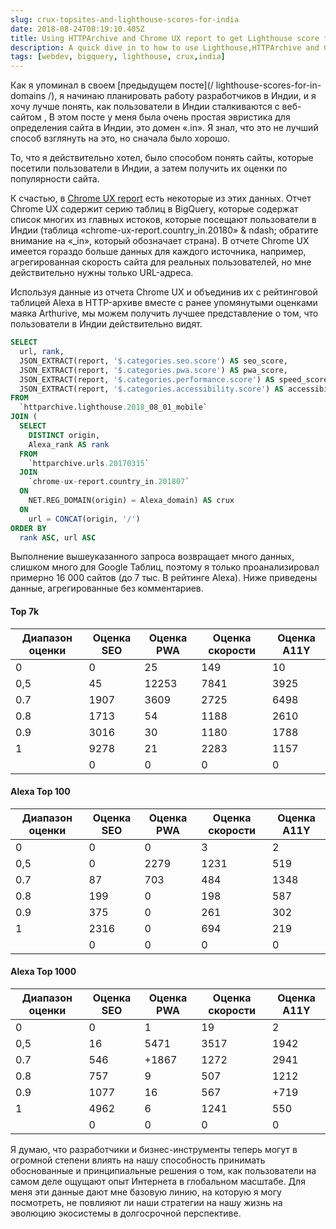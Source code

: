 ```yaml
---
slug: crux-topsites-and-lighthouse-scores-for-india
date: 2018-08-24T08:19:10.405Z
title: Using HTTPArchive and Chrome UX report to get Lighthouse score for top visited sites in India.
description: A quick dive in to how to use Lighthouse,HTTPArchive and Chrome UX report to try and understand how users in a country might experience the web.
tags: [webdev, bigquery, lighthouse, crux,india]
---
```



Как я упоминал в своем [предыдущем посте](/ lighthouse-scores-for-in-domains /), я начинаю планировать работу разработчиков в Индии, и я хочу лучше понять, как пользователи в Индии сталкиваются с веб-сайтом , В этом посте у меня была очень простая эвристика для определения сайта в Индии, это домен «.in». Я знал, что это не лучший способ взглянуть на это, но сначала было хорошо.

То, что я действительно хотел, было способом понять сайты, которые посетили пользователи в Индии, а затем получить их оценки по популярности сайта.

К счастью, в [Chrome UX report](https://developers.google.com/web/tools/chrome-user-experience-report/) есть некоторые из этих данных. Отчет Chrome UX содержит серию таблиц в BigQuery, которые содержат список многих из главных истоков, которые посещают пользователи в Индии (таблица «chrome-ux-report.country_in.20180» & ndash; обратите внимание на «_in», который обозначает страна). В отчете Chrome UX имеется гораздо больше данных для каждого источника, например, агрегированная скорость сайта для реальных пользователей, но мне действительно нужны только URL-адреса.

Используя данные из отчета Chrome UX и объединив их с рейтинговой таблицей Alexa в HTTP-архиве вместе с ранее упомянутыми оценками маяка Arthurive, мы можем получить лучшее представление о том, что пользователи в Индии действительно видят.




```sql
SELECT
  url, rank,
  JSON_EXTRACT(report, '$.categories.seo.score') AS seo_score,
  JSON_EXTRACT(report, '$.categories.pwa.score') AS pwa_score,
  JSON_EXTRACT(report, '$.categories.performance.score') AS speed_score,
  JSON_EXTRACT(report, '$.categories.accessibility.score') AS accessibility_score
FROM
  `httparchive.lighthouse.2018_08_01_mobile`
JOIN (
  SELECT
    DISTINCT origin,
    Alexa_rank AS rank
  FROM
    `httparchive.urls.20170315`
  JOIN
    `chrome-ux-report.country_in.201807`
  ON
    NET.REG_DOMAIN(origin) = Alexa_domain) AS crux
  ON
    url = CONCAT(origin, '/')
ORDER BY
  rank ASC, url ASC
```


Выполнение вышеуказанного запроса возвращает много данных, слишком много для Google Таблиц, поэтому я только проанализировал примерно 16 000 сайтов (до 7 тыс. В рейтинге Alexa). Ниже приведены данные, агрегированные без комментариев.

#### Top 7k

<table><thead><th> Диапазон оценки </th><th> Оценка SEO </th><th> Оценка PWA </th><th> Оценка скорости </th><th> Оценка A11Y </th></thead><tbody><tr><td> 0 </td><td> 0 </td><td> 25 </td><td> 149 </td><td> 10 </td></tr><tr><td> 0,5 </td><td> 45 </td><td> 12253 </td><td> 7841 </td><td> 3925 </td></tr><tr><td> 0.7 </td><td> 1907 </td><td> 3609 </td><td> 2725 </td><td> 6498 </td></tr><tr><td> 0.8 </td><td> 1713 </td><td> 54 </td><td> 1188 </td><td> 2610 </td></tr><tr><td> 0.9 </td><td> 3016 </td><td> 30 </td><td> 1180 </td><td> 1788 </td></tr><tr><td> 1 </td><td> 9278 </td><td> 21 </td><td> 2283 </td><td> 1157 </td></tr><tr><td></td><td> 0 </td><td> 0 </td><td> 0 </td><td> 0 </td></tr></tbody></table>

#### Alexa Top 100

<table><thead><th> Диапазон оценки </th><th> Оценка SEO </th><th> Оценка PWA </th><th> Оценка скорости </th><th> Оценка A11Y </th></thead><tbody><tr><td> 0 </td><td> 0 </td><td> 0 </td><td> 3 </td><td> 2 </td></tr><tr><td> 0,5 </td><td> 0 </td><td> 2279 </td><td> 1231 </td><td> 519 </td></tr><tr><td> 0.7 </td><td> 87 </td><td> 703 </td><td> 484 </td><td> 1348 </td></tr><tr><td> 0.8 </td><td> 199 </td><td> 0 </td><td> 198 </td><td> 587 </td></tr><tr><td> 0.9 </td><td> 375 </td><td> 0 </td><td> 261 </td><td> 302 </td></tr><tr><td> 1 </td><td> 2316 </td><td> 0 </td><td> 694 </td><td> 219 </td></tr><tr><td></td><td> 0 </td><td> 0 </td><td> 0 </td><td> 0 </td></tr></tbody></table>

#### Alexa Top 1000

<table><thead><th> Диапазон оценки </th><th> Оценка SEO </th><th> Оценка PWA </th><th> Оценка скорости </th><th> Оценка A11Y </th></thead><tbody><tr><td> 0 </td><td> 0 </td><td> 1 </td><td> 19 </td><td> 2 </td></tr><tr><td> 0,5 </td><td> 16 </td><td> 5471 </td><td> 3517 </td><td> 1942 </td></tr><tr><td> 0.7 </td><td> 546 </td><td> +1867 </td><td> 1272 </td><td> 2941 </td></tr><tr><td> 0.8 </td><td> 757 </td><td> 9 </td><td> 507 </td><td> 1212 </td></tr><tr><td> 0.9 </td><td> 1077 </td><td> 16 </td><td> 567 </td><td> +719 </td></tr><tr><td> 1 </td><td> 4962 </td><td> 6 </td><td> 1241 </td><td> 550 </td></tr><tr><td></td><td> 0 </td><td> 0 </td><td> 0 </td><td> 0 </td></tr></tbody></table>

Я думаю, что разработчики и бизнес-инструменты теперь могут в огромной степени влиять на нашу способность принимать обоснованные и принципиальные решения о том, как пользователи на самом деле ощущают опыт Интернета в глобальном масштабе. Для меня эти данные дают мне базовую линию, на которую я могу посмотреть, не повлияют ли наши стратегии на нашу жизнь на эволюцию экосистемы в долгосрочной перспективе.